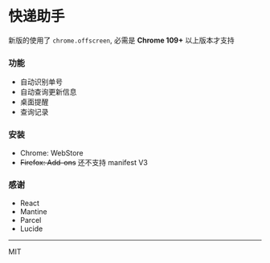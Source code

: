 # 快递助手

新版的使用了 `chrome.offscreen`, 必需是 **Chrome 109+** 以上版本才支持

### 功能

- 自动识别单号
- 自动查询更新信息
- 桌面提醒
- 查询记录

### 安装

- Chrome: WebStore
- ~~Firefox: Add-ons~~ 还不支持 manifest V3

### 感谢

- React
- Mantine
- Parcel
- Lucide

---
MIT
